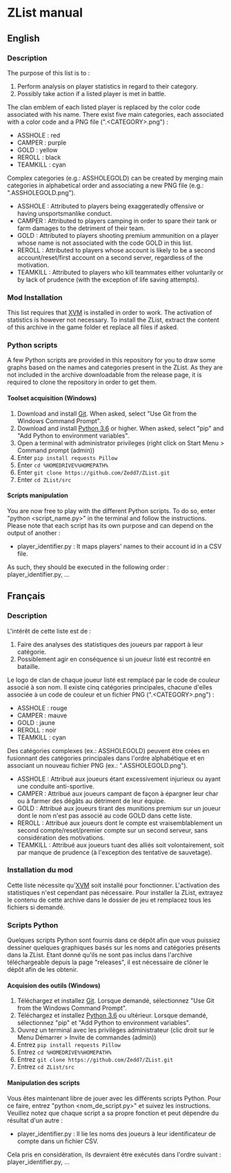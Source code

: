# ZList manual

## English

### Description

The purpose of this list is to :
1. Perform analysis on player statistics in regard to their category.
2. Possibly take action if a listed player is met in battle.

The clan emblem of each listed player is replaced by the color code associated with his name.
There exist five main categories, each associated with a color code and a PNG file (".\<CATEGORY\>.png") :
- ASSHOLE : red
- CAMPER : purple
- GOLD : yellow
- REROLL : black
- TEAMKILL : cyan

Complex categories (e.g.: ASSHOLEGOLD) can be created by merging main categories in alphabetical order and associating a new PNG file (e.g.: ".ASSHOLEGOLD.png").

- ASSHOLE : Attributed to players being exaggeratedly offensive or having unsportsmanlike conduct.
- CAMPER : Attributed to players camping in order to spare their tank or farm damages to the detriment of their team.
- GOLD : Attributed to players shooting premium ammunition on a player whose name is not associated with the code GOLD in this list.
- REROLL : Attributed to players whose account is likely to be a second account/reset/first account on a second server, regardless of the motivation.
- TEAMKILL : Attributed to players who kill teammates either voluntarily or by lack of prudence (with the exception of life saving attempts).

### Mod Installation

This list requires that [XVM](https://modxvm.com/en/download-xvm/) is installed in order to work. The activation of statistics is however not necessary.
To install the ZList, extract the content of this archive in the game folder et replace all files if asked.

### Python scripts

A few Python scripts are provided in this repository for you to draw some graphs based on the names and categories present in the ZList.
As they are not included in the archive downloadable from the release page, it is required to clone the repository in order to get them.

#### Toolset acquisition (Windows)

1. Download and install [Git](https://git-scm.com/downloads). When asked, select "Use Git from the Windows Command Prompt".
2. Download and install [Python 3.6](https://www.python.org/downloads/) or higher. When asked, select "pip" and "Add Python to environment variables".
3. Open a terminal with administrator privileges (right click on Start Menu > Command prompt (admin))
4. Enter `pip install requests Pillow`
5. Enter `cd %HOMEDRIVE%%HOMEPATH%`
6. Enter `git clone https://github.com/Zedd7/ZList.git`
7. Enter `cd ZList/src`

#### Scripts manipulation

You are now free to play with the different Python scripts. To do so, enter "python <script_name.py>" in the terminal and follow the instructions.
Please note that each script has its own purpose and can depend on the output of another :

- player_identifier.py : It maps players' names to their account id in a CSV file.

As such, they should be executed in the following order : player_identifier.py, ...

## Français

### Description

L'intérêt de cette liste est de :
1. Faire des analyses des statistiques des joueurs par rapport à leur catégorie.
2. Possiblement agir en conséquence si un joueur listé est recontré en bataille.

Le logo de clan de chaque joueur listé est remplacé par le code de couleur associé à son nom.
Il existe cinq catégories principales, chacune d'elles associée à un code de couleur et un fichier PNG (".\<CATEGORY\>.png") :
- ASSHOLE : rouge
- CAMPER : mauve
- GOLD : jaune
- REROLL : noir
- TEAMKILL : cyan

Des catégories complexes (ex.: ASSHOLEGOLD) peuvent être crées en fusionnant des catégories principales dans l'ordre alphabétique et en associant un nouveau fichier PNG (ex.: ".ASSHOLEGOLD.png").

- ASSHOLE : Attribué aux joueurs étant excessivement injurieux ou ayant une conduite anti-sportive.
- CAMPER : Attribué aux joueurs campant de façon à épargner leur char ou à farmer des dégâts au détriment de leur équipe.
- GOLD : Attribué aux joueurs tirant des munitions premium sur un joueur dont le nom n'est pas associé au code GOLD dans cette liste.
- REROLL : Attribué aux joueurs dont le compte est vraisemblablement un second compte/reset/premier compte sur un second serveur, sans considération des motivations.
- TEAMKILL : Attribué aux joueurs tuant des alliés soit volontairement, soit par manque de prudence (à l'exception des tentative de sauvetage).

### Installation du mod

Cette liste nécessite qu'[XVM](http://www.modxvm.com/fr/telecharger-xvm/) soit installé pour fonctionner. L'activation des statistiques n'est cependant pas nécessaire.
Pour installer la ZList, extrayez le contenu de cette archive dans le dossier de jeu et remplacez tous les fichiers si demandé.

### Scripts Python

Quelques scripts Python sont fournis dans ce dépôt afin que vous puissiez dessiner quelques graphiques basés sur les noms and catégories présents dans la ZList.
Etant donné qu'ils ne sont pas inclus dans l'archive téléchargeable depuis la page "releases", il est nécessaire de clôner le dépôt afin de les obtenir.

#### Acquision des outils (Windows)

1. Téléchargez et installez [Git](https://git-scm.com/downloads). Lorsque demandé, sélectionnez "Use Git from the Windows Command Prompt".
2. Téléchargez et installez [Python 3.6](https://www.python.org/downloads/) ou ultérieur. Lorsque demandé, sélectionnez "pip" et "Add Python to environment variables".
3. Ouvrez un terminal avec les privilèges administrateur (clic droit sur le Menu Démarrer > Invite de commandes (admin))
4. Entrez `pip install requests Pillow`
5. Entrez `cd %HOMEDRIVE%%HOMEPATH%`
6. Entrez `git clone https://github.com/Zedd7/ZList.git`
7. Entrez `cd ZList/src`

#### Manipulation des scripts

Vous êtes maintenant libre de jouer avec les différents scripts Python. Pour ce faire, entrez "python <nom_de_script.py>" et suivez les instructions.
Veuillez notez que chaque script a sa propre fonction et peut dépendre du résultat d'un autre :

- player_identifier.py : Il lie les noms des joueurs à leur identificateur de compte dans un fichier CSV.

Cela pris en considération, ils devraient être exécutés dans l'ordre suivant : player_identifier.py, ...
